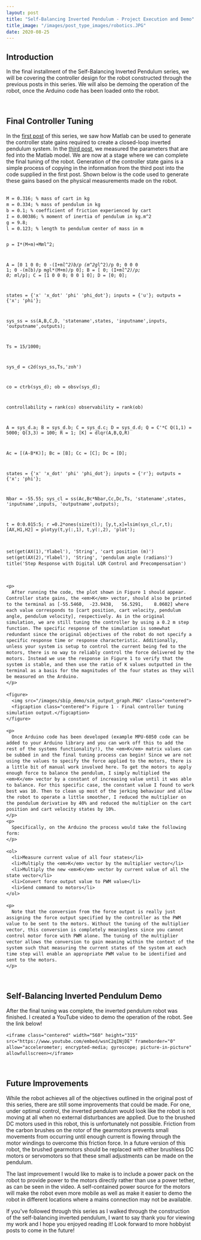 ```yaml
---
layout: post
title: "Self-Balancing Inverted Pendulum - Project Execution and Demo"
title_image: "/images/post_type_images/robotics.JPG"
date: 2020-08-25
---
```

<section>
  <h2> Introduction </h2>
    <p>
      In the final installment of the Self-Balancing Inverted Pendulum series, we will be covering the controller design for the robot constructed through the previous posts in this series. We will also be demoing the operation of the robot, once the Arduino code has been loaded onto the robot.
    </p>
</section>

<span><br></span>

<section>
  <h2> Final Controller Tuning </h2>
    <p>
      In the <a href="https://malcolmhodgins.github.io/projects/2020/08/04/SBIP-Modelling" class="button_EIT">first post</a> of this series, we saw how Matlab can be used to generate the controller state gains required to create a closed-loop inverted pendulum system. In the <a href="https://malcolmhodgins.github.io/projects/2020/08/17/SBIP-Mechanical" class="button_EIT">third post</a>, we measured the parameters that are fed into the Matlab model. We are now at a stage where we can complete the final tuning of the robot. Generation of the controller state gains is a simple process of copying in the information from the third post into the code supplied in the first post. Shown below is the code used to generate these gains based on the physical measurements made on the robot.
    </p>
<pre>
<code class="codebox">
M = 0.316; % mass of cart in kg
m = 0.334; % mass of pendulum in kg
b = 0.1; % coefficient of friction experienced by cart
I = 0.00386; % moment of inertia of pendulum in kg.m^2
g = 9.8;
l = 0.123; % length to pendulum center of mass in m

p = I*(M+m)+M*m*l^2;

A = [0      1              0           0;
     0 -(I+m*l^2)*b/p  (m^2*g*l^2)/p   0;
     0      0              0           1;
     0 -(m*l*b)/p       m*g*l*(M+m)/p  0];
B = [     0; (I+m*l^2)/p; 0; m*l/p];
C = [1 0 0 0; 0 0 1 0];
D = [0; 0];

states = {'x' 'x_dot' 'phi' 'phi_dot'};
inputs = {'u'};
outputs = {'x'; 'phi'};

sys_ss = ss(A,B,C,D, 'statename',states, 'inputname',inputs, 'outputname',outputs);

Ts = 15/1000;

sys_d = c2d(sys_ss,Ts,'zoh')

co = ctrb(sys_d);
ob = obsv(sys_d);

controllability = rank(co)
observability = rank(ob)

A = sys_d.a;
B = sys_d.b;
C = sys_d.c;
D = sys_d.d;
Q = C'*C
Q(1,1) = 5000;
Q(3,3) = 100;
R = 1;
[K] = dlqr(A,B,Q,R)

Ac = [(A-B*K)];
Bc = [B];
Cc = [C];
Dc = [D];

states = {'x' 'x_dot' 'phi' 'phi_dot'};
inputs = {'r'};
outputs = {'x'; 'phi'};

Nbar = -55.55;
sys_cl = ss(Ac,Bc*Nbar,Cc,Dc,Ts, 'statename',states, 'inputname',inputs, 'outputname',outputs);

t = 0:0.015:5;
r =0.2*ones(size(t));
[y,t,x]=lsim(sys_cl,r,t);
[AX,H1,H2] = plotyy(t,y(:,1), t,y(:,2), 'plot');

set(get(AX(1),'Ylabel'), 'String', 'cart position (m)')
set(get(AX(2),'Ylabel'), 'String', 'pendulum angle (radians)')
title('Step Response with Digital LQR Control and Precompensation')
</code>
</pre>

    <p>
      After running the code, the plot shown in Figure 1 should appear. Controller state gains, the <em>K</em> vector, should also be printed to the terminal as [-55.5460,  -23.9438,   56.5291,    8.0602] where each value corresponds to [cart position, cart velocity, pendulum angle, pendulum velocity], respectively. As in the original simulation, we are still tuning the controller by using a 0.2 m step function. The specific response of the simulation is somewhat redundant since the original objectives of the robot do not specify a specific response time or response characteristic. Additionally, unless your system is setup to control the current being fed to the motors, there is no way to reliably control the force delivered by the motors. Instead we use the response in Figure 1 to verify that the system is stable, and then use the ratio of K values outputted in the terminal as a basis for the magnitudes of the four states as they will be measured on the Arduino.
    </p>

    <figure>
      <img src="/images/sbip_demo/sim_output_graph.PNG" class="centered">
      <figcaption class="centered"> Figure 1 - Final controller tuning simulation output.</figcaption>
    </figure>

    <p>
      Once Arduino code has been developed (example MPU-6050 code can be added to your Arduino library and you can work off this to add the rest of the systems functionality!), the <em>K</em> matrix values can be subbed in and the final tuning process can begin! Since we are not using the values to specify the force applied to the motors, there is a little bit of manual work involved here. To get the motors to apply enough force to balance the pendulum, I simply multiplied the <em>K</em> vector by a constant of increasing value until it was able to balance. For this specific case, the constant value I found to work best was 10. Then to clean up most of the jerking behaviour and allow the robot to operate a little smoother, I reduced the multiplier on the pendulum derivative by 40% and reduced the multiplier on the cart position and cart velocity states by 10%.
    </p>
    <p>
      Specifically, on the Arduino the process would take the following form:
    </p>

    <ol>
      <li>Measure current value of all four states</li>
      <li>Multiply the <em>K</em> vector by the multiplier vector</li>
      <li>Multiply the new <em>K</em> vector by current value of all the state vector</li>
      <li>Convert force output value to PWM value</li>
      <li>Send command to motors</li>
    </ol>

    <p>
      Note that the conversion from the force output is really just assigning the force output specified by the controller as the PWM value to be sent to the motors. Without the tuning of the multiplier vector, this conversion is completely meaningless since you cannot control motor force with PWM alone. The tuning of the multiplier vector allows the conversion to gain meaning within the context of the system such that measuring the current states of the system at each time step will enable an appropriate PWM value to be identified and sent to the motors.
    </p>

</section>

<span><br></span>

<section>
  <h2> Self-Balancing Inverted Pendulum Demo </h2>
    <p>
      After the final tuning was complete, the inverted pendulum robot was finished. I created a YouTube video to demo the operation of the robot. See the link below!
    </p>

    <iframe class="centered" width="560" height="315" src="https://www.youtube.com/embed/wsnC2qINjDE" frameborder="0" allow="accelerometer; encrypted-media; gyroscope; picture-in-picture" allowfullscreen></iframe>
</section>

<span><br></span>

<section>
  <h2> Future Improvements </h2>
    <p>
      While the robot achieves all of the objectives outlined in the original post of this series, there are still some improvements that could be made. For one, under optimal control, the inverted pendulum would look like the robot is not moving at all when no external disturbances are applied. Due to the brushed DC motors used in this robot, this is unfortunately not possible. Friction from the carbon brushes on the rotor of the gearmotors prevents small movements from occurring until enough current is flowing through the motor windings to overcome this friction force. In a future version of this robot, the brushed gearmotors should be replaced with either brushless DC motors or servomotors so that these small adjustments can be made on the pendulum.
    </p>
    <p>
      The last improvement I would like to make is to include a power pack on the robot to provide power to the motors directly rather than use a power tether, as can be seen in the video. A self-contained power source for the motors will make the robot even more mobile as well as make it easier to demo the robot in different locations where a mains connection may not be available.
    </p>
    <p>
      If you've followed through this series as I walked through the construction of the self-balancing inverted pendulum, I want to say thank you for viewing my work and I hope you enjoyed reading it! Look forward to more hobbyist posts to come in the future!
    </p>
</section>
